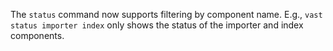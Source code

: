 The `status` command now supports filtering by component name. E.g.,
`vast status importer index` only shows the status of the importer and
index components.
